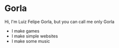 # Gorla
Hi, I'm Luiz Felipe Gorla, but you can call me only Gorla
- I make games
- I make simple websites
- I make some music

<!---
lipe993/lipe993 is a ✨ special ✨ repository because its `README.md` (this file) appears on your GitHub profile.
You can click the Preview link to take a look at your changes.
--->

